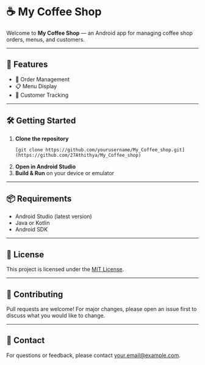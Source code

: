 # ☕ My Coffee Shop

Welcome to **My Coffee Shop** — an Android app for managing coffee shop orders, menus, and customers.

---

## 🚀 Features

- 📝 Order Management  
- 📋 Menu Display  
- 👤 Customer Tracking  

---

## 🛠️ Getting Started

1. **Clone the repository**
   ```
   [git clone https://github.com/yourusername/My_Coffee_shop.git](https://github.com/27Athithya/My_Coffee_shop)
   ```
2. **Open in Android Studio**
3. **Build & Run** on your device or emulator

---

## 📦 Requirements

- Android Studio (latest version)
- Java or Kotlin
- Android SDK

---

## 📄 License

This project is licensed under the [MIT License](LICENSE).

---

## 🤝 Contributing

Pull requests are welcome! For major changes, please open an issue first to discuss what you would like to change.

---

## 📧 Contact

For questions or feedback, please contact [your.email@example.com](mailto:your.email@example.com).
